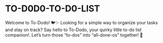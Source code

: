 # TO-D0D0-TO-D0-LIST
Welcome to To-Dodo! 🐦✨  Looking for a simple way to organize your tasks and stay on track? Say hello to To-Dodo, your quirky little to-do list companion!.  Let’s turn those “to-dos” into “all-done-os” together! 🎉
